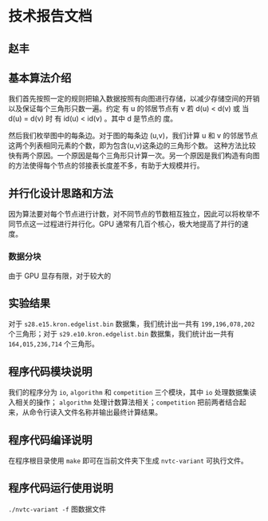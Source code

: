 # 技术报告文档

## 赵丰

## 基本算法介绍

我们首先按照一定的规则把输入数据按照有向图进行存储，以减少存储空间的开销以及保证每个三角形只数一遍。约定 有 u 的邻居节点有 v 若 d(u) < d(v) 或 当 d(u) = d(v) 时 有 id(u) < id(v) 。其中 d 是节点的 度。

然后我们枚举图中的每条边。对于图的每条边 (u,v)，我们计算 u 和 v 的邻居节点这两个列表相同元素的个数，即为包含(u,v)这条边的三角形个数。 这种方法比较快有两个原因。一个原因是每个三角形只计算一次。另一个原因是我们构造有向图的方法使得每个节点的邻接表长度差不多，有助于大规模并行。

## 并行化设计思路和方法

因为算法要对每个节点进行计数，对不同节点的节数相互独立，因此可以将枚举不同节点这一过程进行并行化。GPU 通常有几百个核心，极大地提高了并行的速度。

### 数据分块
由于 GPU 显存有限，对于较大的

## 实验结果

对于 `s28.e15.kron.edgelist.bin` 数据集，我们统计出一共有 `199,196,078,202` 个三角形；对于 `s29.e10.kron.edgelist.bin` 数据集，我们统计出一共有 `164,015,236,714` 个三角形。

## 程序代码模块说明

我们的程序分为 `io`, `algorithm` 和 `competition` 三个模块，其中 `io` 处理数据集读入相关的操作； `algorithm` 处理计数算法相关；`competition` 把前两者结合起来，从命令行读入文件名称并输出最终计算结果。

## 程序代码编译说明

在程序根目录使用 `make` 即可在当前文件夹下生成 `nvtc-variant` 可执行文件。


## 程序代码运行使用说明

 `./nvtc-variant -f` 图数据文件

